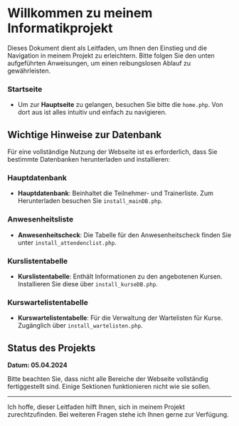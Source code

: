 # Willkommen zu meinem Informatikprojekt

Dieses Dokument dient als Leitfaden, um Ihnen den Einstieg und die Navigation in meinem Projekt zu erleichtern. Bitte folgen Sie den unten aufgeführten Anweisungen, um einen reibungslosen Ablauf zu gewährleisten.

### Startseite
- Um zur **Hauptseite** zu gelangen, besuchen Sie bitte die `home.php`. Von dort aus ist alles intuitiv und einfach zu navigieren.

## Wichtige Hinweise zur Datenbank

Für eine vollständige Nutzung der Webseite ist es erforderlich, dass Sie bestimmte Datenbanken herunterladen und installieren:

### Hauptdatenbank
- **Hauptdatenbank**: Beinhaltet die Teilnehmer- und Trainerliste. Zum Herunterladen besuchen Sie `install_mainDB.php`.

### Anwesenheitsliste
- **Anwesenheitscheck**: Die Tabelle für den Anwesenheitscheck finden Sie unter `install_attendenclist.php`.

### Kurslistentabelle
- **Kurslistentabelle**: Enthält Informationen zu den angebotenen Kursen. Installieren Sie diese über `install_kurseDB.php`.

### Kurswartelistentabelle
- **Kurswartelistentabelle**: Für die Verwaltung der Wartelisten für Kurse. Zugänglich über `install_wartelisten.php`.

## Status des Projekts

**Datum: 05.04.2024**

Bitte beachten Sie, dass nicht alle Bereiche der Webseite vollständig fertiggestellt sind. Einige Sektionen funktionieren nicht wie sie sollen.

---

Ich hoffe, dieser Leitfaden hilft Ihnen, sich in meinem Projekt zurechtzufinden. Bei weiteren Fragen stehe ich Ihnen gerne zur Verfügung.
